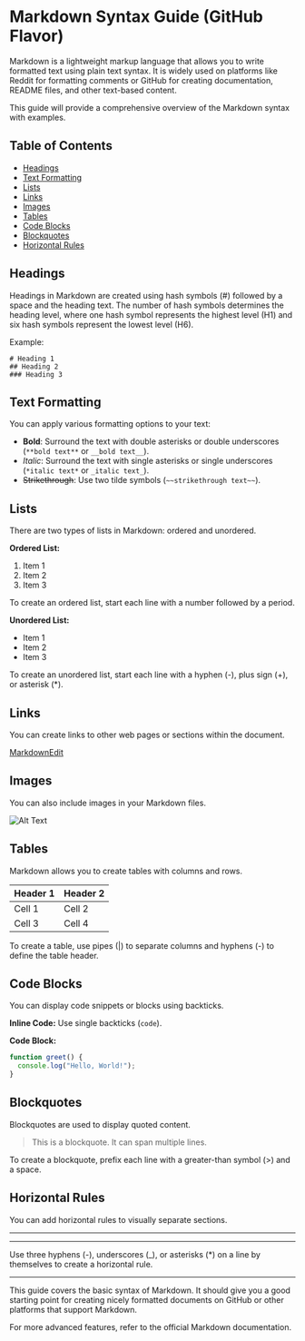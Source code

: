 # Markdown Syntax Guide (GitHub Flavor)

Markdown is a lightweight markup language that allows you to write formatted text using plain text syntax.
It is widely used on platforms like Reddit for formatting comments or GitHub for creating documentation, README files, and other text-based content.

This guide will provide a comprehensive overview of the Markdown syntax with examples.


## Table of Contents

- [Headings](#headings)
- [Text Formatting](#text-formatting)
- [Lists](#lists)
- [Links](#links)
- [Images](#images)
- [Tables](#tables)
- [Code Blocks](#code-blocks)
- [Blockquotes](#blockquotes)
- [Horizontal Rules](#horizontal-rules)


## Headings

Headings in Markdown are created using hash symbols (#) followed by a space and the heading text. The number of hash symbols determines the heading level, where one hash symbol represents the highest level (H1) and six hash symbols represent the lowest level (H6).

Example:
```
# Heading 1
## Heading 2
### Heading 3
```


## Text Formatting

You can apply various formatting options to your text:

- **Bold**: Surround the text with double asterisks or double underscores (`**bold text**` or `__bold text__`).
- *Italic*: Surround the text with single asterisks or single underscores (`*italic text*` or `_italic text_`).
- ~~Strikethrough~~: Use two tilde symbols (`~~strikethrough text~~`).


## Lists

There are two types of lists in Markdown: ordered and unordered.

**Ordered List:**

1. Item 1
2. Item 2
3. Item 3

To create an ordered list, start each line with a number followed by a period.

**Unordered List:**

- Item 1
- Item 2
- Item 3

To create an unordered list, start each line with a hyphen (-), plus sign (+), or asterisk (*).


## Links

You can create links to other web pages or sections within the document.

[MarkdownEdit](https://github.com/tim-gromeyer/MarkdownEdit)

## Images

You can also include images in your Markdown files.

![Alt Text](image.jpg)


## Tables

Markdown allows you to create tables with columns and rows.

| Header 1 | Header 2 |
| -------- | -------- |
| Cell 1   | Cell 2   |
| Cell 3   | Cell 4   |

To create a table, use pipes (|) to separate columns and hyphens (-) to define the table header.


## Code Blocks

You can display code snippets or blocks using backticks.

**Inline Code:** Use single backticks (`code`).

**Code Block:**

```js
function greet() {
  console.log("Hello, World!");
}
```


## Blockquotes

Blockquotes are used to display quoted content.

> This is a blockquote.
> It can span multiple lines.

To create a blockquote, prefix each line with a greater-than symbol (>) and a space.


## Horizontal Rules

You can add horizontal rules to visually separate sections.

---
___

Use three hyphens (-), underscores (_), or asterisks (*) on a line by themselves to create a horizontal rule.

---

This guide covers the basic syntax of Markdown. It should give you a good starting point for creating nicely formatted documents on GitHub or other platforms that support Markdown.

For more advanced features, refer to the official Markdown documentation.
